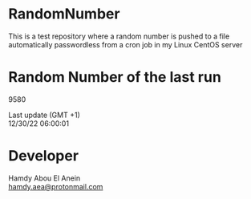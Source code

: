 # RandomNumber    
This is a test repository where a random number is pushed to a file automatically passwordless from a cron job in my Linux CentOS server    
# Random Number of the last run   
9580
      
Last update (GMT +1)    
12/30/22 06:00:01
# Developer    
Hamdy Abou El Anein   
hamdy.aea@protonmail.com
